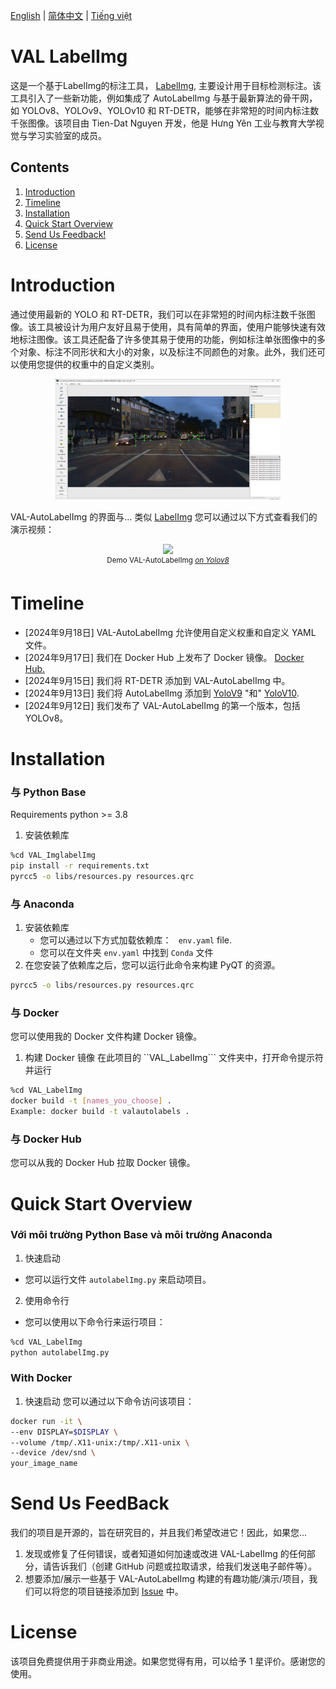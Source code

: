 [English](../README.md) | [简体中文](README.zh-CN.md) | [Tiếng việt](README.vietnam-vn.md)
# VAL LabelImg

这是一个基于LabelImg的标注工具， [LabelImg](https://github.com/HumanSignal/labelImg), 主要设计用于目标检测标注。该工具引入了一些新功能，例如集成了 AutoLabelImg 与基于最新算法的骨干网，如 YOLOv8、YOLOv9、YOLOv10 和 RT-DETR，能够在非常短的时间内标注数千张图像。该项目由 Tien-Dat Nguyen 开发，他是 Hưng Yên 工业与教育大学视觉与学习实验室的成员。
## Contents
1. [Introduction](#introduction)
2. [Timeline](#timeline)
3. [Installation](#installation)
4. [Quick Start Overview](#quick-start-overview)
5. [Send Us Feedback!](#send-us-feedback)
6. [License](#license)


# Introduction
通过使用最新的 YOLO 和 RT-DETR，我们可以在非常短的时间内标注数千张图像。该工具被设计为用户友好且易于使用，具有简单的界面，使用户能够快速有效地标注图像。该工具还配备了许多使其易于使用的功能，例如标注单张图像中的多个对象、标注不同形状和大小的对象，以及标注不同颜色的对象。此外，我们还可以使用您提供的权重中的自定义类别。
<p align="center">
    <img src="images/imgs1.png" width="360">
</p>

VAL-AutoLabelImg 的界面与... 类似 [LabelImg](https://github.com/HumanSignal/labelImg)
您可以通过以下方式查看我们的演示视频：
<p align="center">
    <img src="videos/demo.gif" width="1000">
    <br>
    <sup>Demo VAL-AutoLabelImg <a href="https://github.com/ultralytics/ultralytics" target="_blank"><i>on Yolov8</i></a></sup>
</p>

# Timeline
- [2024年9月18日] VAL-AutoLabelImg 允许使用自定义权重和自定义 YAML 文件。
- [2024年9月17日] 我们在 Docker Hub 上发布了 Docker 镜像。 [Docker Hub.](https://hub.docker.com/r/nguyendat1354/val-autolabel)
- [2024年9月15日] 我们将 RT-DETR 添加到 VAL-AutoLabelImg 中。
- [2024年9月13日] 我们将 AutoLabelImg 添加到 [YoloV9](https://github.com/WongKinYiu/yolov9) "和" [YoloV10](https://github.com/THU-MIG/yolov10).
- [2024年9月12日] 我们发布了 VAL-AutoLabelImg 的第一个版本，包括 YOLOv8。
# Installation

### 与 Python Base
Requirements python >= 3.8
1. 安装依赖库
 ```bash
%cd VAL_ImglabelImg
pip install -r requirements.txt
pyrcc5 -o libs/resources.py resources.qrc
```

### 与 Anaconda 
1. 安装依赖库
   - 您可以通过以下方式加载依赖库： ``` env.yaml``` file.
   - 您可以在文件夹 ```env.yaml``` 中找到 ```Conda``` 文件
2. 在您安装了依赖库之后，您可以运行此命令来构建 PyQT 的资源。
```bash
pyrcc5 -o libs/resources.py resources.qrc
```

### 与 Docker
您可以使用我的 Docker 文件构建 Docker 镜像。
1. 构建 Docker 镜像
在此项目的  ``VAL_LabelImg``` 文件夹中，打开命令提示符并运行
``` bash
%cd VAL_LabelImg
docker build -t [names_you_choose] .
Example: docker build -t valautolabels .
```

### 与 Docker Hub
您可以从我的 Docker Hub 拉取 Docker 镜像。

# Quick Start Overview
### Với môi trường Python Base và môi trường Anaconda
1. 快速启动
- 您可以运行文件 ```autolabelImg.py``` 来启动项目。

2. 使用命令行
- 您可以使用以下命令行来运行项目：
```bash
%cd VAL_LabelImg
python autolabelImg.py
```

### With Docker
1. 快速启动
您可以通过以下命令访问该项目：
```bash
docker run -it \
--env DISPLAY=$DISPLAY \
--volume /tmp/.X11-unix:/tmp/.X11-unix \
--device /dev/snd \
your_image_name
```

# Send Us FeedBack
我们的项目是开源的，旨在研究目的，并且我们希望改进它！因此，如果您...
1. 发现或修复了任何错误，或者知道如何加速或改进 VAL-LabelImg 的任何部分，请告诉我们（创建 GitHub 问题或拉取请求，给我们发送电子邮件等）。
2. 想要添加/展示一些基于 VAL-AutoLabelImg 构建的有趣功能/演示/项目，我们可以将您的项目链接添加到 [Issue](https://github.com/datnguyen-tien204/VAL_ImglabelImg/issues)  中。

# License
该项目免费提供用于非商业用途。如果您觉得有用，可以给予 1 星评价。感谢您的使用。